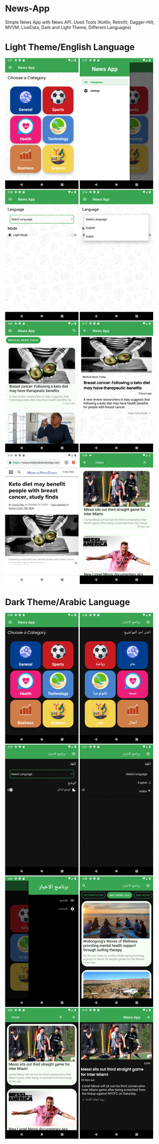 # News-App
Simple News App with News API.
Used Tools (Kotlin, Retrofit, Dagger-Hilt, MVVM, LiveData, Dark and Light Theme, Different Languages)

# Light Theme/English Language

<img src="Screenshots/L1.png" width="240"> <img src="Screenshots/L2.png" width="240"> <img src="Screenshots/L3.png" width="240"> <img src="Screenshots/L4.png" width="240">
<img src="Screenshots/L5.png" width="240"> <img src="Screenshots/L6.png" width="240"> <img src="Screenshots/L7.png" width="240"> <img src="Screenshots/L8.png" width="240">


# Dark Theme/Arabic Language

<img src="Screenshots/D1.png" width="240"> <img src="Screenshots/D2.png" width="240"> <img src="Screenshots/D3.png" width="240"> <img src="Screenshots/D4.png" width="240">
<img src="Screenshots/D5.png" width="240"> <img src="Screenshots/D6.png" width="240"> <img src="Screenshots/D7.png" width="240"> <img src="Screenshots/D8.png" width="240">
